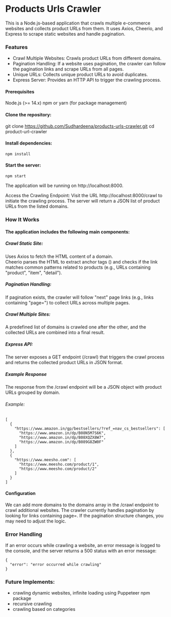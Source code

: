 # Products Urls Crawler
This is a Node.js-based application that crawls multiple e-commerce websites and collects product URLs from them. It uses Axios, Cheerio, and Express to scrape static websites and handle pagination.

### Features
- Crawl Multiple Websites: Crawls product URLs from different domains.
- Pagination Handling: If a website uses pagination, the crawler can follow the pagination links and scrape URLs from all pages.
- Unique URLs: Collects unique product URLs to avoid duplicates.
- Express Server: Provides an HTTP API to trigger the crawling process.

#### Prerequisites
Node.js (>= 14.x)
npm or yarn (for package management)

#### Clone the repository:
git clone https://github.com/Sudhardeena/products-urls-crawler.git
cd product-url-crawler

#### Install dependencies:
````
npm install
````

#### Start the server:
```
npm start
```
The application will be running on http://localhost:8000.

Access the Crawling Endpoint: Visit the URL http://localhost:8000/crawl to initiate the crawling process. The server will return a JSON list of product URLs from the listed domains.

### How It Works
#### The application includes the following main components:
##### Crawl Static Site:
Uses Axios to fetch the HTML content of a domain.  
Cheerio parses the HTML to extract anchor tags (<a>) and checks if the link matches common patterns related to products (e.g., URLs containing "product", "item", "detail").
##### Pagination Handling:
If pagination exists, the crawler will follow "next" page links (e.g., links containing "page=") to collect URLs across multiple pages.
##### Crawl Multiple Sites:
A predefined list of domains is crawled one after the other, and the collected URLs are combined into a final result.
##### Express API:
The server exposes a GET endpoint (/crawl) that triggers the crawl process and returns the collected product URLs in JSON format.
##### Example Response
The response from the /crawl endpoint will be a JSON object with product URLs grouped by domain.
###### Example:
```
[
  {
    "https://www.amazon.in/gp/bestsellers/?ref_=nav_cs_bestsellers": [
      "https://www.amazon.in/dp/B08N5M7S6K",
      "https://www.amazon.in/dp/B08XQZX8W7",
      "https://www.amazon.in/dp/B089G8ZW0F"
    ]
  },
  {
    "https://www.meesho.com": [
      "https://www.meesho.com/product/1",
      "https://www.meesho.com/product/2"
    ]
  }
]
```
#### Configuration
We can add more domains to the domains array in the /crawl endpoint to crawl additional websites.
The crawler currently handles pagination by looking for links containing page=. If the pagination structure changes, you may need to adjust the logic.
### Error Handling
If an error occurs while crawling a website, an error message is logged to the console, and the server returns a 500 status with an error message:
```
{
  "error": "error occurred while crawling"
}
```

### Future Implements:
- crawling dynamic websites, infinite loading using Puppeteer npm package
- recursive crawling
- crawling based on categories
